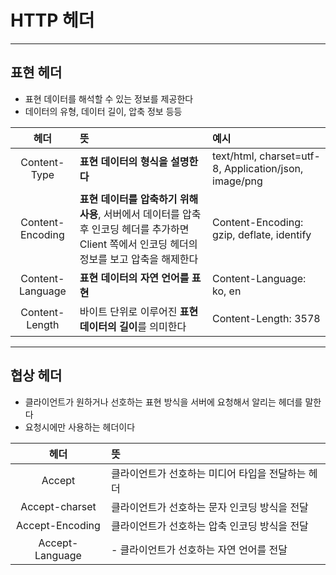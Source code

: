 # HTTP 헤더
---

## 표현 헤더

- 표현 데이터를 해석할 수 있는 정보를 제공한다
- 데이터의 유형, 데이터 길이, 압축 정보 등등

|헤더|뜻|예시|
|:---:|:---|:---|
|Content-Type| **표현 데이터의 형식을 설명한다**|text/html, charset=utf-8, Application/json, image/png|
|Content-Encoding|**표현 데이터를 압축하기 위해 사용**, 서버에서 데이터를 압축후 인코딩 헤더를 추가하면 Client 쪽에서 인코딩 헤더의 정보를 보고 압축을 해제한다|Content-Encoding: gzip, deflate, identify|
|Content-Language|**표현 데이터의 자연 언어를 표현**|Content-Language: ko, en
|Content-Length|바이트 단위로 이루어진 **표현 데이터의 길이**를 의미한다|Content-Length: 3578

---

## 협상 헤더
 - 클라이언트가 원하거나 선호하는 표현 방식을 서버에 요청해서 알리는 헤더를 말한다
 - 요청시에만 사용하는 헤더이다

|헤더|뜻|
|:---:|:---|
|Accept|클라이언트가 선호하는 미디어 타입을 전달하는 헤더
|Accept-charset| 클라이언트가 선호하는 문자 인코딩 방식을 전달
|Accept-Encoding |클라이언트가 선호하는 압축 인코딩 방식을 전달
|Accept-Language |- 클라이언트가 선호하는 자연 언어를 전달
